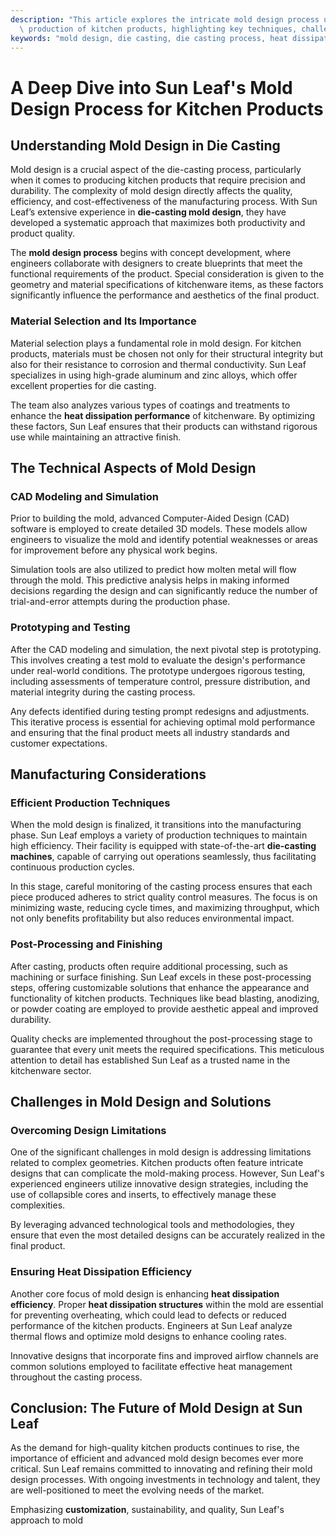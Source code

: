 ```yaml
---
description: "This article explores the intricate mold design process utilized by Sun Leaf in the\
  \ production of kitchen products, highlighting key techniques, challenges, and innovations."
keywords: "mold design, die casting, die casting process, heat dissipation structure"
---
```

# A Deep Dive into Sun Leaf's Mold Design Process for Kitchen Products

## Understanding Mold Design in Die Casting

Mold design is a crucial aspect of the die-casting process, particularly when it comes to producing kitchen products that require precision and durability. The complexity of mold design directly affects the quality, efficiency, and cost-effectiveness of the manufacturing process. With Sun Leaf’s extensive experience in **die-casting mold design**, they have developed a systematic approach that maximizes both productivity and product quality.

The **mold design process** begins with concept development, where engineers collaborate with designers to create blueprints that meet the functional requirements of the product. Special consideration is given to the geometry and material specifications of kitchenware items, as these factors significantly influence the performance and aesthetics of the final product.

### Material Selection and Its Importance

Material selection plays a fundamental role in mold design. For kitchen products, materials must be chosen not only for their structural integrity but also for their resistance to corrosion and thermal conductivity. Sun Leaf specializes in using high-grade aluminum and zinc alloys, which offer excellent properties for die casting. 

The team also analyzes various types of coatings and treatments to enhance the **heat dissipation performance** of kitchenware. By optimizing these factors, Sun Leaf ensures that their products can withstand rigorous use while maintaining an attractive finish.

## The Technical Aspects of Mold Design

### CAD Modeling and Simulation

Prior to building the mold, advanced Computer-Aided Design (CAD) software is employed to create detailed 3D models. These models allow engineers to visualize the mold and identify potential weaknesses or areas for improvement before any physical work begins. 

Simulation tools are also utilized to predict how molten metal will flow through the mold. This predictive analysis helps in making informed decisions regarding the design and can significantly reduce the number of trial-and-error attempts during the production phase.

### Prototyping and Testing

After the CAD modeling and simulation, the next pivotal step is prototyping. This involves creating a test mold to evaluate the design's performance under real-world conditions. The prototype undergoes rigorous testing, including assessments of temperature control, pressure distribution, and material integrity during the casting process.

Any defects identified during testing prompt redesigns and adjustments. This iterative process is essential for achieving optimal mold performance and ensuring that the final product meets all industry standards and customer expectations.

## Manufacturing Considerations

### Efficient Production Techniques

When the mold design is finalized, it transitions into the manufacturing phase. Sun Leaf employs a variety of production techniques to maintain high efficiency. Their facility is equipped with state-of-the-art **die-casting machines**, capable of carrying out operations seamlessly, thus facilitating continuous production cycles.

In this stage, careful monitoring of the casting process ensures that each piece produced adheres to strict quality control measures. The focus is on minimizing waste, reducing cycle times, and maximizing throughput, which not only benefits profitability but also reduces environmental impact.

### Post-Processing and Finishing

After casting, products often require additional processing, such as machining or surface finishing. Sun Leaf excels in these post-processing steps, offering customizable solutions that enhance the appearance and functionality of kitchen products. Techniques like bead blasting, anodizing, or powder coating are employed to provide aesthetic appeal and improved durability.

Quality checks are implemented throughout the post-processing stage to guarantee that every unit meets the required specifications. This meticulous attention to detail has established Sun Leaf as a trusted name in the kitchenware sector.

## Challenges in Mold Design and Solutions

### Overcoming Design Limitations

One of the significant challenges in mold design is addressing limitations related to complex geometries. Kitchen products often feature intricate designs that can complicate the mold-making process. However, Sun Leaf's experienced engineers utilize innovative design strategies, including the use of collapsible cores and inserts, to effectively manage these complexities.

By leveraging advanced technological tools and methodologies, they ensure that even the most detailed designs can be accurately realized in the final product. 

### Ensuring Heat Dissipation Efficiency

Another core focus of mold design is enhancing **heat dissipation efficiency**. Proper **heat dissipation structures** within the mold are essential for preventing overheating, which could lead to defects or reduced performance of the kitchen products. Engineers at Sun Leaf analyze thermal flows and optimize mold designs to enhance cooling rates.

Innovative designs that incorporate fins and improved airflow channels are common solutions employed to facilitate effective heat management throughout the casting process.

## Conclusion: The Future of Mold Design at Sun Leaf

As the demand for high-quality kitchen products continues to rise, the importance of efficient and advanced mold design becomes ever more critical. Sun Leaf remains committed to innovating and refining their mold design processes. With ongoing investments in technology and talent, they are well-positioned to meet the evolving needs of the market.

Emphasizing **customization**, sustainability, and quality, Sun Leaf's approach to mold
